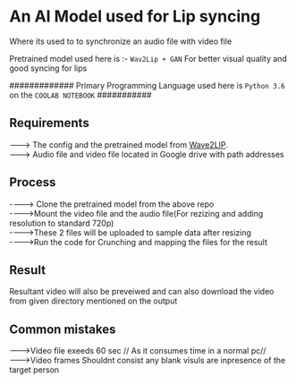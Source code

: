 # An AI Model used for Lip syncing
Where its used to to synchronize an audio file with video file


Pretrained model used here is :- `Wav2Lip + GAN`
For better visual quality and good syncing for lips

############# Primary Programming  Language used here is `Python 3.6` on the `COOLAB NOTEBOOK` ###########

## Requirements
---> The config and the pretrained model from [Wave2LIP](https://github.com/justinjohn0306/Wav2Lip).                                                                                                                            
---> Audio file and video file located in Google drive with path addresses

## Process
----> Clone the pretrained model from the above repo                                                                                                                                                                                     
---->Mount the video file and the audio file(For rezizing and adding resolution to standard 720p)                                                                                                                                                                                    
---->These 2 files will be uploaded to sample data after resizing                                                                                                                                                                                    
---->Run the code for Crunching and mapping the files for the result                                                                                                                                                                                    

## Result
Resultant video will also be preveiwed and can also download the video from given directory mentioned on the output

## Common mistakes
--->Video file exeeds 60 sec // As it consumes time in a normal pc//                                                                                                                                                                                    
--->Video frames Shouldnt consist any blank visuls are inpresence of the target person
